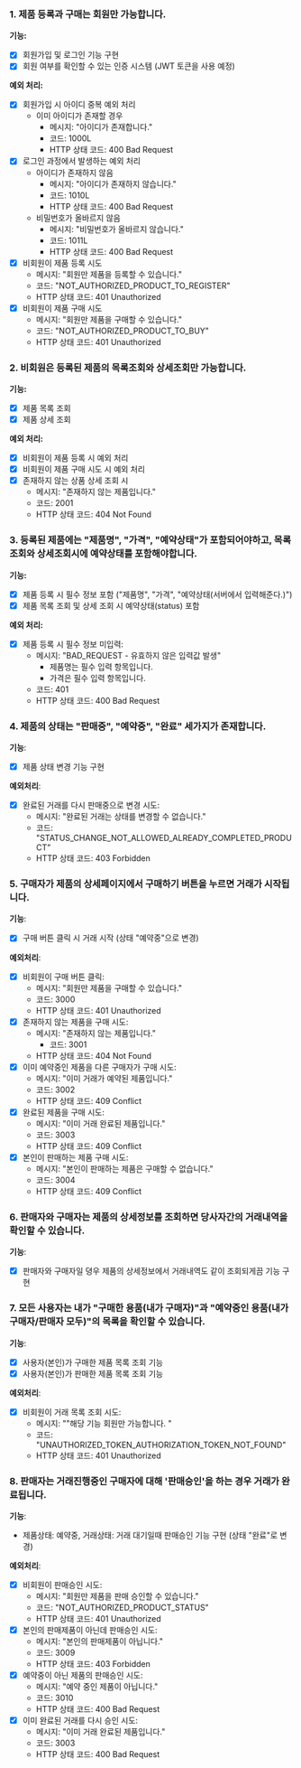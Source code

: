 ### **1. 제품 등록과 구매는 회원만 가능합니다.**

**기능:**

- [x] 회원가입 및 로그인 기능 구현
- [x] 회원 여부를 확인할 수 있는 인증 시스템 (JWT 토큰을 사용 예정)

**예외 처리:**
-[x] 회원가입 시 아이디 중복 예외 처리
  - 이미 아이디가 존재할 경우
    - 메시지: "아이디가 존재합니다."
    - 코드: 1000L
    - HTTP 상태 코드: 400 Bad Request
-[x] 로그인 과정에서 발생하는 예외 처리
  - 아이디가 존재하지 않음
    - 메시지: "아이디가 존재하지 않습니다."
    - 코드: 1010L
    - HTTP 상태 코드: 400 Bad Request
  - 비밀번호가 올바르지 않음
    - 메시지: "비밀번호가 올바르지 않습니다."
    - 코드: 1011L
    - HTTP 상태 코드: 400 Bad Request
-[x] 비회원이 제품 등록 시도
    - 메시지: "회원만 제품을 등록할 수 있습니다."
    - 코드: "NOT_AUTHORIZED_PRODUCT_TO_REGISTER"
    - HTTP 상태 코드: 401 Unauthorized
-[x] 비회원이 제품 구매 시도
    - 메시지: "회원만 제품을 구매할 수 있습니다."
    - 코드: "NOT_AUTHORIZED_PRODUCT_TO_BUY"
    - HTTP 상태 코드: 401 Unauthorized

### **2. 비회원은 등록된 제품의 목록조회와 상세조회만 가능합니다.**

**기능:**

-[x] 제품 목록 조회 
-[x] 제품 상세 조회 

**예외 처리:**

-[x] 비회원이 제품 등록 시 예외 처리
-[x] 비회원이 제품 구매 시도 시 예외 처리
-[x] 존재하지 않는 상품 상세 조회 시
  - 메시지: "존재하지 않는 제품입니다."
  - 코드: 2001
  - HTTP 상태 코드: 404 Not Found

### **3. 등록된 제품에는 "제품명", "가격", "예약상태"가 포함되어야하고, 목록조회와 상세조회시에 예약상태를 포함해야합니다.**

**기능:**

-[x] 제품 등록 시 필수 정보 포함 ("제품명", "가격", "예약상태(서버에서 입력해준다.)")
-[x] 제품 목록 조회 및 상세 조회 시 예약상태(status) 포함

**예외 처리:**

-[x] 제품 등록 시 필수 정보 미입력:
    - 메시지: "BAD_REQUEST - 유효하지 않은 입력값 발생"
      - 제품명는 필수 입력 항목입니다.
      - 가격은 필수 입력 항목입니다.
    - 코드: 401
    - HTTP 상태 코드: 400 Bad Request

### **4. 제품의 상태는 "판매중", "예약중", "완료" 세가지가 존재합니다.**

**기능**:

-[x] 제품 상태 변경 기능 구현

**예외처리**:

-[x] 완료된 거래를 다시 판매중으로 변경 시도:
    - 메시지: "완료된 거래는 상태를 변경할 수 없습니다."
    - 코드: "STATUS_CHANGE_NOT_ALLOWED_ALREADY_COMPLETED_PRODUCT”
    - HTTP 상태 코드: 403 Forbidden

### **5. 구매자가 제품의 상세페이지에서 구매하기 버튼을 누르면 거래가 시작됩니다.**

**기능**:

-[x] 구매 버튼 클릭 시 거래 시작 (상태 "예약중"으로 변경)

**예외처리**:

-[x] 비회원이 구매 버튼 클릭:
    - 메시지: "회원만 제품을 구매할 수 있습니다."
    - 코드: 3000
    - HTTP 상태 코드: 401 Unauthorized
-[x] 존재하지 않는 제품을 구매 시도:
  - 메시지: "존재하지 않는 제품입니다."
    - 코드: 3001
  - HTTP 상태 코드: 404 Not Found
-[x] 이미 예약중인 제품을 다른 구매자가 구매 시도:
    - 메시지: "이미 거래가 예약된 제품입니다."
    - 코드:  3002
    - HTTP 상태 코드: 409 Conflict
-[x] 완료된 제품을 구매 시도:
    - 메시지: "이미 거래 완료된 제품입니다."
    - 코드:  3003
    - HTTP 상태 코드: 409 Conflict
-[x] 본인이 판매하는 제품 구매 시도:
  - 메시지: "본인이 판매하는 제품은 구매할 수 없습니다."
  - 코드:  3004
  - HTTP 상태 코드: 409 Conflict

### **6. 판매자와 구매자는 제품의 상세정보를 조회하면 당사자간의 거래내역을 확인할 수 있습니다.**

**기능**:

-[x] 판매자와 구매자일 뎡우 제품의 상세정보에서 거래내역도 같이 조회되게끔 기능 구현

### **7. 모든 사용자는 내가 "구매한 용품(내가 구매자)"과 "예약중인 용품(내가 구매자/판매자 모두)"의 목록을 확인할 수 있습니다.**

**기능**:

-[x] 사용자(본인)가 구매한 제품 목록 조회 기능
-[x] 사용자(본인)가 판매한 제품 목록 조회 기능

**예외처리**:

-[x] 비회원이 거래 목록 조회 시도:
    - 메시지: ""해당 기능 회원만 가능합니다. "
    - 코드: "UNAUTHORIZED_TOKEN_AUTHORIZATION_TOKEN_NOT_FOUND"
    - HTTP 상태 코드: 401 Unauthorized

### **8. 판매자는 거래진행중인 구매자에 대해 '판매승인'을 하는 경우 거래가 완료됩니다.**

**기능**:

- 제품상태: 예약중, 거래상태: 거래 대기일때 판매승인 기능 구현 (상태 "완료"로 변경)

**예외처리**:

-[x] 비회원이 판매승인 시도:
  - 메시지: "회원만 제품을 판매 승인할 수 있습니다."
   - 코드: "NOT_AUTHORIZED_PRODUCT_STATUS"
   - HTTP 상태 코드: 401 Unauthorized
-[x] 본인의 판매제품이 아닌데 판매승인 시도:
  - 메시지: "본인의 판매제품이 아닙니다."
  - 코드: 3009
  - HTTP 상태 코드: 403 Forbidden
-[x] 예약중이 아닌 제품의 판매승인 시도:
  - 메시지: "예약 중인 제품이 아닙니다."
  - 코드: 3010
  - HTTP 상태 코드: 400 Bad Request
-[x] 이미 완료된 거래를 다시 승인 시도:
  - 메시지: "이미 거래 완료된 제품입니다."
  - 코드: 3003
  - HTTP 상태 코드: 400 Bad Request
